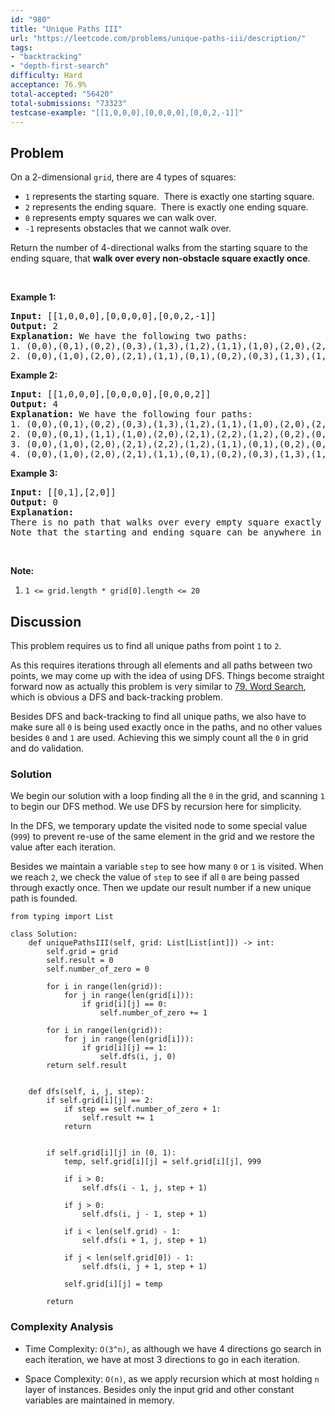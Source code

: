 ```yaml
---
id: "980"
title: "Unique Paths III"
url: "https://leetcode.com/problems/unique-paths-iii/description/"
tags:
- "backtracking"
- "depth-first-search"
difficulty: Hard
acceptance: 76.9%
total-accepted: "56420"
total-submissions: "73323"
testcase-example: "[[1,0,0,0],[0,0,0,0],[0,0,2,-1]]"
---
```


## Problem

<p>On a 2-dimensional&nbsp;<code>grid</code>, there are 4 types of squares:</p>

<ul>
	<li><code>1</code> represents the starting square.&nbsp; There is exactly one starting square.</li>
	<li><code>2</code> represents the ending square.&nbsp; There is exactly one ending square.</li>
	<li><code>0</code> represents empty squares we can walk over.</li>
	<li><code>-1</code> represents obstacles that we cannot walk over.</li>
</ul>

<p>Return the number of 4-directional walks&nbsp;from the starting square to the ending square, that <strong>walk over every non-obstacle square&nbsp;exactly once</strong>.</p>

<p>&nbsp;</p>

<div>
<p><strong>Example 1:</strong></p>

<pre>
<strong>Input: </strong><span id="example-input-1-1">[[1,0,0,0],[0,0,0,0],[0,0,2,-1]]</span>
<strong>Output: </strong><span id="example-output-1">2</span>
<strong>Explanation: </strong>We have the following two paths: 
1. (0,0),(0,1),(0,2),(0,3),(1,3),(1,2),(1,1),(1,0),(2,0),(2,1),(2,2)
2. (0,0),(1,0),(2,0),(2,1),(1,1),(0,1),(0,2),(0,3),(1,3),(1,2),(2,2)</pre>

<div>
<p><strong>Example 2:</strong></p>

<pre>
<strong>Input: </strong><span id="example-input-2-1">[[1,0,0,0],[0,0,0,0],[0,0,0,2]]</span>
<strong>Output: </strong><span id="example-output-2">4</span>
<strong>Explanation: </strong>We have the following four paths: 
1. (0,0),(0,1),(0,2),(0,3),(1,3),(1,2),(1,1),(1,0),(2,0),(2,1),(2,2),(2,3)
2. (0,0),(0,1),(1,1),(1,0),(2,0),(2,1),(2,2),(1,2),(0,2),(0,3),(1,3),(2,3)
3. (0,0),(1,0),(2,0),(2,1),(2,2),(1,2),(1,1),(0,1),(0,2),(0,3),(1,3),(2,3)
4. (0,0),(1,0),(2,0),(2,1),(1,1),(0,1),(0,2),(0,3),(1,3),(1,2),(2,2),(2,3)</pre>

<div>
<p><strong>Example 3:</strong></p>

<pre>
<strong>Input: </strong><span id="example-input-3-1">[[0,1],[2,0]]</span>
<strong>Output: </strong><span id="example-output-3">0</span>
<strong>Explanation: </strong>
There is no path that walks over every empty square exactly once.
Note that the starting and ending square can be anywhere in the grid.
</pre>
</div>
</div>
</div>

<p>&nbsp;</p>

<p><strong>Note:</strong></p>

<ol>
	<li><code>1 &lt;= grid.length * grid[0].length &lt;= 20</code></li>
</ol>

## Discussion

This problem requires us to find all unique paths from point `1` to `2`.

As this requires iterations through all elements and all paths between two
points, we may come up with the idea of using DFS. Things become straight
forward now as actually this problem is very similar to
[79. Word Search](../79_word-search), which is obvious a DFS and back-tracking
problem.

Besides DFS and back-tracking to find all unique paths, we also have to make
sure all `0` is being used exactly once in the paths, and no other values
besides `0` and `1` are used. Achieving this we simply count all the `0` in grid
and do validation.

### Solution

We begin our solution with a loop finding all the `0` in the grid, and scanning
`1` to begin our DFS method. We use DFS by recursion here for simplicity.

In the DFS, we temporary update the visited node to some special value (`999`)
to prevent re-use of the same element in the grid and we restore the value after
each iteration.

Besides we maintain a variable `step` to see how many `0` or `1` is visited.
When we reach `2`, we check the value of `step` to see if all `0`
are being passed through exactly once. Then we update our result number if
a new unique path is founded.

```py3
from typing import List

class Solution:
    def uniquePathsIII(self, grid: List[List[int]]) -> int:
        self.grid = grid
        self.result = 0
        self.number_of_zero = 0

        for i in range(len(grid)):
            for j in range(len(grid[i])):
                if grid[i][j] == 0:
                    self.number_of_zero += 1

        for i in range(len(grid)):
            for j in range(len(grid[i])):
                if grid[i][j] == 1:
                    self.dfs(i, j, 0)
        return self.result


    def dfs(self, i, j, step):
        if self.grid[i][j] == 2:
            if step == self.number_of_zero + 1:
                self.result += 1
            return


        if self.grid[i][j] in (0, 1):
            temp, self.grid[i][j] = self.grid[i][j], 999

            if i > 0:
                self.dfs(i - 1, j, step + 1)

            if j > 0:
                self.dfs(i, j - 1, step + 1)

            if i < len(self.grid) - 1:
                self.dfs(i + 1, j, step + 1)

            if j < len(self.grid[0]) - 1:
                self.dfs(i, j + 1, step + 1)

            self.grid[i][j] = temp

        return
```

### Complexity Analysis

- Time Complexity: `O(3^n)`, as although we have 4 directions go search in each
  iteration, we have at most 3 directions to go in each iteration.

- Space Complexity: `O(n)`, as we apply recursion which at most holding `n`
  layer of instances. Besides only the input grid and other constant variables
  are maintained in memory.
